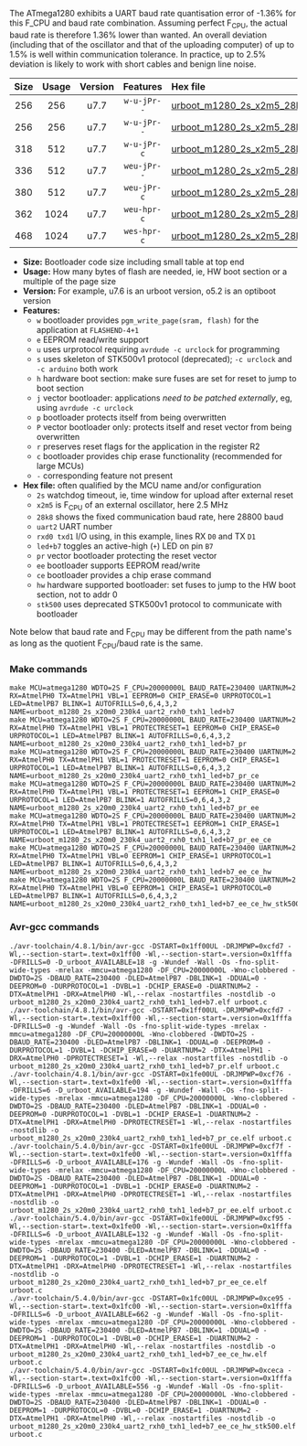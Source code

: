 The ATmega1280 exhibits a UART baud rate quantisation error of -1.36% for this F_CPU and baud rate combination. Assuming perfect F<sub>CPU</sub>, the actual baud rate is therefore 1.36% lower than wanted. An overall deviation (including that of the oscillator and that of the uploading computer) of up to 1.5% is well within communication tolerance. In practice, up to 2.5% deviation is likely to work with short cables and benign line noise.

|Size|Usage|Version|Features|Hex file|
|:-:|:-:|:-:|:-:|:--|
|256|256|u7.7|`w-u-jPr--`|[urboot_m1280_2s_x2m5_28k8_uart2_rxh0_txh1_led+b7.hex](https://raw.githubusercontent.com/stefanrueger/urboot.hex/main/u7.7/mcus/atmega1280/watchdog_2_s/external_oscillator_x/%2B2m500000_hz/%2B%2B28k8_baud/uart2_rxh0_txh1/led%2Bb7/urboot_m1280_2s_x2m5_28k8_uart2_rxh0_txh1_led%2Bb7.hex)|
|256|256|u7.7|`w-u-jPr--`|[urboot_m1280_2s_x2m5_28k8_uart2_rxh0_txh1_led+b7_pr.hex](https://raw.githubusercontent.com/stefanrueger/urboot.hex/main/u7.7/mcus/atmega1280/watchdog_2_s/external_oscillator_x/%2B2m500000_hz/%2B%2B28k8_baud/uart2_rxh0_txh1/led%2Bb7/urboot_m1280_2s_x2m5_28k8_uart2_rxh0_txh1_led%2Bb7_pr.hex)|
|318|512|u7.7|`w-u-jPr-c`|[urboot_m1280_2s_x2m5_28k8_uart2_rxh0_txh1_led+b7_pr_ce.hex](https://raw.githubusercontent.com/stefanrueger/urboot.hex/main/u7.7/mcus/atmega1280/watchdog_2_s/external_oscillator_x/%2B2m500000_hz/%2B%2B28k8_baud/uart2_rxh0_txh1/led%2Bb7/urboot_m1280_2s_x2m5_28k8_uart2_rxh0_txh1_led%2Bb7_pr_ce.hex)|
|336|512|u7.7|`weu-jPr--`|[urboot_m1280_2s_x2m5_28k8_uart2_rxh0_txh1_led+b7_pr_ee.hex](https://raw.githubusercontent.com/stefanrueger/urboot.hex/main/u7.7/mcus/atmega1280/watchdog_2_s/external_oscillator_x/%2B2m500000_hz/%2B%2B28k8_baud/uart2_rxh0_txh1/led%2Bb7/urboot_m1280_2s_x2m5_28k8_uart2_rxh0_txh1_led%2Bb7_pr_ee.hex)|
|380|512|u7.7|`weu-jPr-c`|[urboot_m1280_2s_x2m5_28k8_uart2_rxh0_txh1_led+b7_pr_ee_ce.hex](https://raw.githubusercontent.com/stefanrueger/urboot.hex/main/u7.7/mcus/atmega1280/watchdog_2_s/external_oscillator_x/%2B2m500000_hz/%2B%2B28k8_baud/uart2_rxh0_txh1/led%2Bb7/urboot_m1280_2s_x2m5_28k8_uart2_rxh0_txh1_led%2Bb7_pr_ee_ce.hex)|
|362|1024|u7.7|`weu-hpr-c`|[urboot_m1280_2s_x2m5_28k8_uart2_rxh0_txh1_led+b7_ee_ce_hw.hex](https://raw.githubusercontent.com/stefanrueger/urboot.hex/main/u7.7/mcus/atmega1280/watchdog_2_s/external_oscillator_x/%2B2m500000_hz/%2B%2B28k8_baud/uart2_rxh0_txh1/led%2Bb7/urboot_m1280_2s_x2m5_28k8_uart2_rxh0_txh1_led%2Bb7_ee_ce_hw.hex)|
|468|1024|u7.7|`wes-hpr-c`|[urboot_m1280_2s_x2m5_28k8_uart2_rxh0_txh1_led+b7_ee_ce_hw_stk500.hex](https://raw.githubusercontent.com/stefanrueger/urboot.hex/main/u7.7/mcus/atmega1280/watchdog_2_s/external_oscillator_x/%2B2m500000_hz/%2B%2B28k8_baud/uart2_rxh0_txh1/led%2Bb7/urboot_m1280_2s_x2m5_28k8_uart2_rxh0_txh1_led%2Bb7_ee_ce_hw_stk500.hex)|

- **Size:** Bootloader code size including small table at top end
- **Usage:** How many bytes of flash are needed, ie, HW boot section or a multiple of the page size
- **Version:** For example, u7.6 is an urboot version, o5.2 is an optiboot version
- **Features:**
  + `w` bootloader provides `pgm_write_page(sram, flash)` for the application at `FLASHEND-4+1`
  + `e` EEPROM read/write support
  + `u` uses urprotocol requiring `avrdude -c urclock` for programming
  + `s` uses skeleton of STK500v1 protocol (deprecated); `-c urclock` and `-c arduino` both work
  + `h` hardware boot section: make sure fuses are set for reset to jump to boot section
  + `j` vector bootloader: applications *need to be patched externally*, eg, using `avrdude -c urclock`
  + `p` bootloader protects itself from being overwritten
  + `P` vector bootloader only: protects itself and reset vector from being overwritten
  + `r` preserves reset flags for the application in the register R2
  + `c` bootloader provides chip erase functionality (recommended for large MCUs)
  + `-` corresponding feature not present
- **Hex file:** often qualified by the MCU name and/or configuration
  + `2s` watchdog timeout, ie, time window for upload after external reset
  + `x2m5` is F<sub>CPU</sub> of an external oscillator, here 2.5 MHz
  + `28k8` shows the fixed communication baud rate, here 28800 baud
  + `uart2` UART number
  + `rxd0 txd1` I/O using, in this example, lines RX `D0` and TX `D1`
  + `led+b7` toggles an active-high (`+`) LED on pin `B7`
  + `pr` vector bootloader protecting the reset vector
  + `ee` bootloader supports EEPROM read/write
  + `ce` bootloader provides a chip erase command
  + `hw` hardware supported bootloader: set fuses to jump to the HW boot section, not to addr 0
  + `stk500` uses deprecated STK500v1 protocol to communicate with bootloader


Note below that baud rate and F<sub>CPU</sub> may be different from the path name's as long as the quotient F<sub>CPU</sub>/baud rate is the same.

### Make commands
```
make MCU=atmega1280 WDTO=2S F_CPU=20000000L BAUD_RATE=230400 UARTNUM=2 RX=AtmelPH0 TX=AtmelPH1 VBL=1 EEPROM=0 CHIP_ERASE=0 URPROTOCOL=1 LED=AtmelPB7 BLINK=1 AUTOFRILLS=0,6,4,3,2 NAME=urboot_m1280_2s_x20m0_230k4_uart2_rxh0_txh1_led+b7
make MCU=atmega1280 WDTO=2S F_CPU=20000000L BAUD_RATE=230400 UARTNUM=2 RX=AtmelPH0 TX=AtmelPH1 VBL=1 PROTECTRESET=1 EEPROM=0 CHIP_ERASE=0 URPROTOCOL=1 LED=AtmelPB7 BLINK=1 AUTOFRILLS=0,6,4,3,2 NAME=urboot_m1280_2s_x20m0_230k4_uart2_rxh0_txh1_led+b7_pr
make MCU=atmega1280 WDTO=2S F_CPU=20000000L BAUD_RATE=230400 UARTNUM=2 RX=AtmelPH0 TX=AtmelPH1 VBL=1 PROTECTRESET=1 EEPROM=0 CHIP_ERASE=1 URPROTOCOL=1 LED=AtmelPB7 BLINK=1 AUTOFRILLS=0,6,4,3,2 NAME=urboot_m1280_2s_x20m0_230k4_uart2_rxh0_txh1_led+b7_pr_ce
make MCU=atmega1280 WDTO=2S F_CPU=20000000L BAUD_RATE=230400 UARTNUM=2 RX=AtmelPH0 TX=AtmelPH1 VBL=1 PROTECTRESET=1 EEPROM=1 CHIP_ERASE=0 URPROTOCOL=1 LED=AtmelPB7 BLINK=1 AUTOFRILLS=0,6,4,3,2 NAME=urboot_m1280_2s_x20m0_230k4_uart2_rxh0_txh1_led+b7_pr_ee
make MCU=atmega1280 WDTO=2S F_CPU=20000000L BAUD_RATE=230400 UARTNUM=2 RX=AtmelPH0 TX=AtmelPH1 VBL=1 PROTECTRESET=1 EEPROM=1 CHIP_ERASE=1 URPROTOCOL=1 LED=AtmelPB7 BLINK=1 AUTOFRILLS=0,6,4,3,2 NAME=urboot_m1280_2s_x20m0_230k4_uart2_rxh0_txh1_led+b7_pr_ee_ce
make MCU=atmega1280 WDTO=2S F_CPU=20000000L BAUD_RATE=230400 UARTNUM=2 RX=AtmelPH0 TX=AtmelPH1 VBL=0 EEPROM=1 CHIP_ERASE=1 URPROTOCOL=1 LED=AtmelPB7 BLINK=1 AUTOFRILLS=0,6,4,3,2 NAME=urboot_m1280_2s_x20m0_230k4_uart2_rxh0_txh1_led+b7_ee_ce_hw
make MCU=atmega1280 WDTO=2S F_CPU=20000000L BAUD_RATE=230400 UARTNUM=2 RX=AtmelPH0 TX=AtmelPH1 VBL=0 EEPROM=1 CHIP_ERASE=1 URPROTOCOL=0 LED=AtmelPB7 BLINK=1 AUTOFRILLS=0,6,4,3,2 NAME=urboot_m1280_2s_x20m0_230k4_uart2_rxh0_txh1_led+b7_ee_ce_hw_stk500
```

### Avr-gcc commands
```
./avr-toolchain/4.8.1/bin/avr-gcc -DSTART=0x1ff00UL -DRJMPWP=0xcfd7 -Wl,--section-start=.text=0x1ff00 -Wl,--section-start=.version=0x1fffa -DFRILLS=0 -D_urboot_AVAILABLE=18 -g -Wundef -Wall -Os -fno-split-wide-types -mrelax -mmcu=atmega1280 -DF_CPU=20000000L -Wno-clobbered -DWDTO=2S -DBAUD_RATE=230400 -DLED=AtmelPB7 -DBLINK=1 -DDUAL=0 -DEEPROM=0 -DURPROTOCOL=1 -DVBL=1 -DCHIP_ERASE=0 -DUARTNUM=2 -DTX=AtmelPH1 -DRX=AtmelPH0 -Wl,--relax -nostartfiles -nostdlib -o urboot_m1280_2s_x20m0_230k4_uart2_rxh0_txh1_led+b7.elf urboot.c
./avr-toolchain/4.8.1/bin/avr-gcc -DSTART=0x1ff00UL -DRJMPWP=0xcfd7 -Wl,--section-start=.text=0x1ff00 -Wl,--section-start=.version=0x1fffa -DFRILLS=0 -g -Wundef -Wall -Os -fno-split-wide-types -mrelax -mmcu=atmega1280 -DF_CPU=20000000L -Wno-clobbered -DWDTO=2S -DBAUD_RATE=230400 -DLED=AtmelPB7 -DBLINK=1 -DDUAL=0 -DEEPROM=0 -DURPROTOCOL=1 -DVBL=1 -DCHIP_ERASE=0 -DUARTNUM=2 -DTX=AtmelPH1 -DRX=AtmelPH0 -DPROTECTRESET=1 -Wl,--relax -nostartfiles -nostdlib -o urboot_m1280_2s_x20m0_230k4_uart2_rxh0_txh1_led+b7_pr.elf urboot.c
./avr-toolchain/4.8.1/bin/avr-gcc -DSTART=0x1fe00UL -DRJMPWP=0xcf76 -Wl,--section-start=.text=0x1fe00 -Wl,--section-start=.version=0x1fffa -DFRILLS=6 -D_urboot_AVAILABLE=194 -g -Wundef -Wall -Os -fno-split-wide-types -mrelax -mmcu=atmega1280 -DF_CPU=20000000L -Wno-clobbered -DWDTO=2S -DBAUD_RATE=230400 -DLED=AtmelPB7 -DBLINK=1 -DDUAL=0 -DEEPROM=0 -DURPROTOCOL=1 -DVBL=1 -DCHIP_ERASE=1 -DUARTNUM=2 -DTX=AtmelPH1 -DRX=AtmelPH0 -DPROTECTRESET=1 -Wl,--relax -nostartfiles -nostdlib -o urboot_m1280_2s_x20m0_230k4_uart2_rxh0_txh1_led+b7_pr_ce.elf urboot.c
./avr-toolchain/5.4.0/bin/avr-gcc -DSTART=0x1fe00UL -DRJMPWP=0xcf7f -Wl,--section-start=.text=0x1fe00 -Wl,--section-start=.version=0x1fffa -DFRILLS=6 -D_urboot_AVAILABLE=176 -g -Wundef -Wall -Os -fno-split-wide-types -mrelax -mmcu=atmega1280 -DF_CPU=20000000L -Wno-clobbered -DWDTO=2S -DBAUD_RATE=230400 -DLED=AtmelPB7 -DBLINK=1 -DDUAL=0 -DEEPROM=1 -DURPROTOCOL=1 -DVBL=1 -DCHIP_ERASE=0 -DUARTNUM=2 -DTX=AtmelPH1 -DRX=AtmelPH0 -DPROTECTRESET=1 -Wl,--relax -nostartfiles -nostdlib -o urboot_m1280_2s_x20m0_230k4_uart2_rxh0_txh1_led+b7_pr_ee.elf urboot.c
./avr-toolchain/5.4.0/bin/avr-gcc -DSTART=0x1fe00UL -DRJMPWP=0xcf95 -Wl,--section-start=.text=0x1fe00 -Wl,--section-start=.version=0x1fffa -DFRILLS=6 -D_urboot_AVAILABLE=132 -g -Wundef -Wall -Os -fno-split-wide-types -mrelax -mmcu=atmega1280 -DF_CPU=20000000L -Wno-clobbered -DWDTO=2S -DBAUD_RATE=230400 -DLED=AtmelPB7 -DBLINK=1 -DDUAL=0 -DEEPROM=1 -DURPROTOCOL=1 -DVBL=1 -DCHIP_ERASE=1 -DUARTNUM=2 -DTX=AtmelPH1 -DRX=AtmelPH0 -DPROTECTRESET=1 -Wl,--relax -nostartfiles -nostdlib -o urboot_m1280_2s_x20m0_230k4_uart2_rxh0_txh1_led+b7_pr_ee_ce.elf urboot.c
./avr-toolchain/5.4.0/bin/avr-gcc -DSTART=0x1fc00UL -DRJMPWP=0xce95 -Wl,--section-start=.text=0x1fc00 -Wl,--section-start=.version=0x1fffa -DFRILLS=6 -D_urboot_AVAILABLE=662 -g -Wundef -Wall -Os -fno-split-wide-types -mrelax -mmcu=atmega1280 -DF_CPU=20000000L -Wno-clobbered -DWDTO=2S -DBAUD_RATE=230400 -DLED=AtmelPB7 -DBLINK=1 -DDUAL=0 -DEEPROM=1 -DURPROTOCOL=1 -DVBL=0 -DCHIP_ERASE=1 -DUARTNUM=2 -DTX=AtmelPH1 -DRX=AtmelPH0 -Wl,--relax -nostartfiles -nostdlib -o urboot_m1280_2s_x20m0_230k4_uart2_rxh0_txh1_led+b7_ee_ce_hw.elf urboot.c
./avr-toolchain/5.4.0/bin/avr-gcc -DSTART=0x1fc00UL -DRJMPWP=0xceca -Wl,--section-start=.text=0x1fc00 -Wl,--section-start=.version=0x1fffa -DFRILLS=6 -D_urboot_AVAILABLE=556 -g -Wundef -Wall -Os -fno-split-wide-types -mrelax -mmcu=atmega1280 -DF_CPU=20000000L -Wno-clobbered -DWDTO=2S -DBAUD_RATE=230400 -DLED=AtmelPB7 -DBLINK=1 -DDUAL=0 -DEEPROM=1 -DURPROTOCOL=0 -DVBL=0 -DCHIP_ERASE=1 -DUARTNUM=2 -DTX=AtmelPH1 -DRX=AtmelPH0 -Wl,--relax -nostartfiles -nostdlib -o urboot_m1280_2s_x20m0_230k4_uart2_rxh0_txh1_led+b7_ee_ce_hw_stk500.elf urboot.c
```

